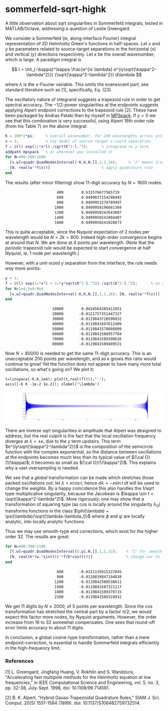 # sommerfeld-sqrt-highk

A little observation about sqrt singularities in Sommerfeld integrals,
tested in MATLAB/Octave, addressing a question of Leslie Greengard.

We consider a Sommerfeld
(ie, along-interface Fourier) integral representation of 2D Helmholtz
Green's functions in half-spaces.
Let $x$ and $y$ be parameters related to source-target separations
in the horizontal ($x$) and vertical ($y$) directions respectively.
Let $\kappa$ be the overall wavenumber, which is large.
A paradigm integral is

$$
I = \int_{-\kappa}^\kappa \frac{e^{ix \lambda} e^{iy\sqrt{\kappa^2-\lambda^2}}}
{\sqrt{\kappa^2-\lambda^2}} d\lambda
$$

where $\lambda$ is the $x$-Fourier variable.
This omits the evanescent part; see standard literature
such as [1], specifically, Eq. (23).

The oscillatory nature of integrand
suggests a trapezoid rule in order to get spectral accuracy.
The $-1/2$-power singularities at the endpoints suggests
applying Alpert endpoint corrections to the trapezoid rule [2].
These have been packaged by Andras Pataki then by myself in
[MPSpack](https://github.com/ahbarnett/mpspack).
If $y=0$ we see that this combination is very successful, using
Alpert 16th order rule (from his Table 7) on the above integral:

```matlab
K = 200*2*pi;     % overall wavenumber, for 200 wavelengths across unit domain
x = 1;            % toy model of source-target x-coord separation
f = @(l) exp(1i*x*l)./sqrt(K^2-l.^2);      % integrand no y-term
addpath mpspack   % or wherever you installed it
for N=400:200:1600
  [x,w]=quadr.QuadNodesInterval(-K,K,N,[],2,2,16);     % "2" means 1/sqrt type
  [N, real(w'*f(x))]                       % apply quadrature rule
end
```
The results (after minor filtering) show 11-digit accuracy by $N=1600$ nodes:
```
                       400        0.631576677565719
                       600        0.0499037154298492
                       800        0.0499953278789497
                      1000        0.0499950196661369
                      1200        0.0499950242643807
                      1400        0.0499950241884407
                      1600        0.0499950241828673
```
This is quite acceptable, since the Nyquist expectation of 2 nodes per
wavelength would be $N=2k=800$. Indeed high-order convergence begins
at around that $N$. We are done at 4 points per wavelength.
(Note that the *periodic* trapezoid rule would
be expected to start convergence at half Nyquist, ie, 1 node per wavelength.)

However, with a unit-sized $y$ separation from the interface, the
rule needs *way* more points:

```matlab
y = 1;
f = @(l) exp(1i*x*l + 1i*y*sqrt(K^2-l.^2))./sqrt(K^2-l.^2);      % no y-term
for N=1e4:1e4:8e4
  [x,w]=quadr.QuadNodesInterval(-K,K,N,[],2,2,16); [N, real(w'*f(x))]
end
```
```
                     10000        0.0418564385412951
                     20000       -0.0121757351447327
                     30000       -0.0119843720596832
                     40000       -0.0119841697612409
                     50000       -0.0119841578608809
                     60000       -0.0119841588957764
                     70000       -0.0119841589390626
                     80000       -0.0119841589409531
```
Now $N=80000$ is needed to get the same 11-digit accuracy.
This is an unacceptable 200 points per wavelength,
and as $\kappa$ grows this ratio would continue to grow!
Yet the function does not appear to have many more total oscillations, so
what's going on? We plot it:
```
t=linspace(-K,K,1e4); plot(t,real(f(t)),'-');
axis([-K K -1e-2 1e-2]); xlabel('\lambda')
```
![Sommerfeld integrand for reasonable x and y](sommerfeld.png)

There are inverse sqrt singularities in amplitude that Alpert
was designed to address, but the real
culprit is the fact that the local oscillation frequency diverges
at $\lambda = \pm \kappa$, due to the $y$ term upstairs.
This term $e^{iy\sqrt{\kappa^2-\lambda^2}}$ is the composition
of the semicircle function with the complex exponential, so
the distance between oscillations at the endpoints becomes much
less than its typical value of ${\cal O}(1/\kappa)$;
it becomes as small as ${\cal O}(1/\kappa^2)$.
This explains why a vast oversampling is needed.

We see that a *global* transformation can be made which stretches those
packed oscillations out: let $\lambda = \kappa \cos t$, hence
$d\lambda = -\kappa \sin t \; dt$ will be used to change the weights.
By a happy coincidence this
also handles the 1/sqrt type multiplicative singularity, because
the Jacobean is $\kappa \sin t = \sqrt{\kappa^2-\lambda^2}$.
More rigorously, one may show that a transformation of squaring
type (as cos is locally around the singularity $\lambda_0$)
transforms functions in the
class $\phi(\lambda) + \psi(\lambda)/\sqrt{\lambda-\lambda_0}$
where $\phi$ and $\psi$ are locally analytic, into
locally analytic functions.

Thus we may use smooth-type end corrections, which exist for the higher
order 32. The results are great:

```matlab
for N=600:300:2100
  [t,w]=quadr.QuadNodesInterval(0,pi,N,[],1,1,32);    % "1" for smooth types
  [N, real(K*(w.*sin(t))'*f(K*cos(t)))]               % change var to lambda
end
```
```
                       600       -0.0311135015227045
                       900       -0.0120839847194038
                      1200       -0.0119842508538611
                      1500       -0.0119841587321117
                      1800       -0.0119841589370715
                      2100       -0.0119841589324932
```
We get 11 digits by $N\approx2000$, of 5 points per wavelength.
Since the cos transformation has stretched the central part by a
factor $\pi/2$, we would expect this factor more nodes, by
Nyquist arguments. However, the order increase from 16 to 32 somewhat
compensates.
One sees that round-off error limits accuracy to about 11 digits.

In conclusion, a global cosine-type transformation, rather than
a mere endpoint-correction, is essential to handle
Sommerfeld integrals efficiently in the high-frequency limit.


### References

[1] L. Greengard, Jingfang Huang, V. Rokhlin and S. Wandzura, "Accelerating fast multipole methods for the Helmholtz equation at low frequencies," in IEEE Computational Science and Engineering, vol. 5, no. 3, pp. 32-38, July-Sept. 1998, doi: 10.1109/99.714591.

[2] B. K. Alpert, "Hybrid Gauss-Trapezoidal Quadrature Rules,"
SIAM J. Sci. Comput. 20(5) 1551-1584 (1999). doi: 10.1137/S106482759732514.

